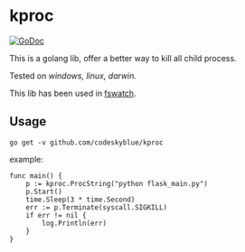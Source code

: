 # kproc
[![GoDoc](https://godoc.org/github.com/codeskyblue/kproc?status.svg)](https://godoc.org/github.com/codeskyblue/kproc)

This is a golang lib, offer a better way to kill all child process.

Tested on _windows, linux, darwin._

This lib has been used in [fswatch](https://github.com/codeskyblue/fswatch).

## Usage

	go get -v github.com/codeskyblue/kproc

example:

	func main() {
		p := kproc.ProcString("python flask_main.py")
		p.Start()
		time.Sleep(3 * time.Second)
		err := p.Terminate(syscall.SIGKILL)
		if err != nil {
			log.Println(err)
		}
	}

